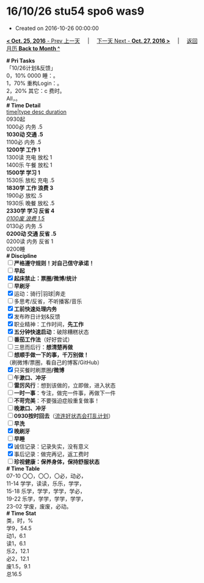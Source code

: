 # 16/10/26 stu54 spo6 was9

- Created on 2016-10-26 00:00:00

[**< Oct. 25, 2016** - Prev 上一天](_archived/lifelogs/2016/10/d25.md) &nbsp; &nbsp; | &nbsp; &nbsp; [下一天 Next - **Oct. 27, 2016 >**](_archived/lifelogs/2016/10/d27.md) &nbsp; &nbsp; |  &nbsp; &nbsp; [返回月历 **Back to Month ^**](_archived/lifelogs/2016/10/index.md)
<br/><div><div><b># Pri Tasks</b></div><div>「10/26计划&amp;反馈」</div><div>0，10% 0000 睡：。</div><div>1，70% 重构Login：。</div><div>2，20% 其它：c 费时。</div><div>All，。</div><div><b># Time Detail</b></div><div><u>time|type desc duration</u></div><div>0930起</div><div>1000必 内务 .5</div><div><b>1030动 交通 .5</b></div><div>1100必 内务 .5</div><div><b>1200学 工作 1</b></div><div>1300读 充电 放松 1</div><div>1400乐 午餐 放松 1</div><div><b>1500学 学习 1</b></div><div>1530乐 放松 充电 .5</div><div><b>1830学 工作 浪费 3</b></div><div>1900必 放松 .5</div><div>1930乐 晚餐 放松 .5</div><div><b>2330学 学习 反省 4</b></div><div><u><i>0100废 浪费 1.5</i></u></div><div>0130必 内务 .5</div><div><b>0200动 交通 反省 .5</b></div><div>0200读 内务 反省 1</div><div>0200睡</div><div><b># Discipline</b></div><div><b><input type="checkbox"/></b><b>严格遵守规则！对自己信守承诺！</b></div><div><b><input type="checkbox"/></b><b>早起</b></div><div><input checked="true" type="checkbox"/><b>起床禁止：票圈</b><b>/微博/统计</b></div><div><input type="checkbox"/><b>早刷牙</b></div><div><input checked="true" type="checkbox"/>运动：骑行|羽球|奔走</div><div><input type="checkbox"/>多思考/反省，不听播客/音乐</div><div><input checked="true" type="checkbox"/><b>工前快速处理内务</b></div><div><input checked="true" type="checkbox"/>发布昨日计划&amp;反馈</div><div><input checked="true" type="checkbox"/>职业精神：工作时间，<b>先工作</b></div><div><input checked="true" type="checkbox"/><b>五分钟快速启动</b>：破除糟糕状态</div><div><b><input type="checkbox"/></b><b>番茄工作法</b>（好好尝试）</div><div><input type="checkbox"/>三思而后行：<b>想清楚再做</b></div><div><input type="checkbox"/><b>想顺手做一下的事，千万别做！</b></div><div>（刷微博/票圈，看自己的博客/GitHub）</div><div><input checked="true" type="checkbox"/>只买餐时刷票圈<b>/</b><b>微博</b></div><div><input type="checkbox"/><b>午漱口、冲牙</b></div><div><input type="checkbox"/><b>雷厉风行</b>：想到该做的，立即做，进入状态</div><div><input type="checkbox"/><b>一时</b><b>一事</b>：专注，做完一件事，再做下一件</div><div><input type="checkbox"/><b>不苛完美</b>：不要强迫症般重复做事！</div><div><input type="checkbox"/><b>晚漱口、冲牙</b></div><div><u><input type="checkbox"/></u><b>0930</b><b>按时回去</b>（<u>流连好状态会打乱计划</u>）</div><div><input type="checkbox"/><b>早洗</b></div><div><b><input checked="true" type="checkbox"/></b><b>晚刷牙</b></div><div><input type="checkbox"/><b>早睡</b></div><div><input checked="true" type="checkbox"/>诚信记录：记录失实，没有意义</div><div><input checked="true" type="checkbox"/>事后记录：做完再记，返工费时</div><div><b><input type="checkbox"/></b><b>珍视健康：保养身体，保持舒服状态</b></div><div><b># Time Table</b></div><div>07-10 〇〇，〇〇，〇必，动必，</div><div>11-14 学学，读读，乐乐，学学，</div><div>15-18 乐学，学学，学学，学必，</div><div>19-22 乐学，学学，学学，学学，</div><div>23-02 学废，废废，必动。</div><div><b># Time Stat</b></div><div>类，时，%</div><div>学9，54.5</div><div>动1，6.1</div><div>读1，6.1</div><div>乐2，12.1</div><div>必2，12.1</div><div>废1.5，9.1</div><div>总16.5</div>
